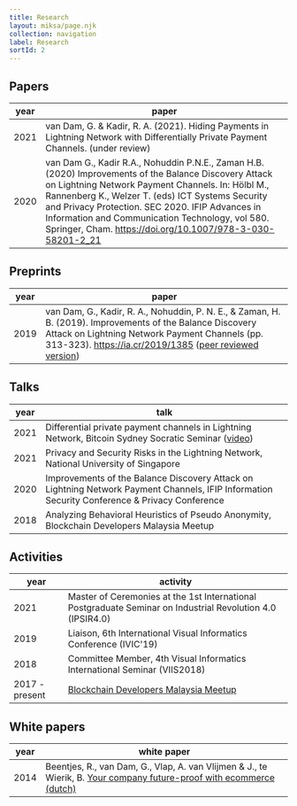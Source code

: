 ```yaml
---
title: Research
layout: miksa/page.njk
collection: navigation
label: Research
sortId: 2
---
```


## Papers

| year | paper                                                                                                                                                                                                                |
|------|----------------------------------------------------------------------------------------------------------------------------------------------------------------------------------------------------------------------|
| 2021 | van Dam, G. & Kadir, R. A. (2021). Hiding Payments in Lightning Network with Differentially Private Payment Channels. (under review)                                                                                 |
| 2020 | <a name="vandam2020"></a>van Dam G., Kadir R.A., Nohuddin P.N.E., Zaman H.B. (2020) Improvements of the Balance Discovery Attack on Lightning Network Payment Channels. In: H&ouml;lbl M., Rannenberg K., Welzer T. (eds) ICT Systems Security and Privacy Protection. SEC 2020. IFIP Advances in Information and Communication Technology, vol 580. Springer, Cham. https://doi.org/10.1007/978-3-030-58201-2_21 |

## Preprints

| year | paper                                                                                                                                                                                                                |
|------|----------------------------------------------------------------------------------------------------------------------------------------------------------------------------------------------------------------------|
| 2019 | van Dam, G., Kadir, R. A., Nohuddin, P. N. E., & Zaman, H. B. (2019). Improvements of the Balance Discovery Attack on Lightning Network Payment Channels (pp. 313-323). https://ia.cr/2019/1385 ([peer reviewed version](#vandam2020))|

## Talks

| year | talk                                                                                                                                                                                                                |
|------|----------------------------------------------------------------------------------------------------------------------------------------------------------------------------------------------------------------------|
| 2021 | Differential private payment channels in Lightning Network, Bitcoin Sydney Socratic Seminar ([video](https://rumble.com/vl31wc-differentially-private-payment-channels.html)) |
| 2021 | Privacy and Security Risks in the Lightning Network, National University of Singapore |
| 2020 | Improvements of the Balance Discovery Attack on Lightning Network Payment Channels, IFIP Information Security Conference & Privacy Conference |
| 2018 | Analyzing Behavioral Heuristics of Pseudo Anonymity, Blockchain Developers Malaysia Meetup |

## Activities

| year | activity                                                                                                                                                                                                                |
|------|----------------------------------------------------------------------------------------------------------------------------------------------------------------------------------------------------------------------|
| 2021 | Master of Ceremonies at the 1st International Postgraduate Seminar on Industrial Revolution 4.0 (IPSIR4.0) |
| 2019 | Liaison, 6th International Visual Informatics Conference (IVIC'19)|
| 2018 | Committee Member, 4th Visual Informatics International Seminar (VIIS2018)|
| 2017 - present | [Blockchain Developers Malaysia Meetup](https://www.meetup.com/blockchain-developers-malaysia) | 

## White papers

| year | white paper                                                                                                                                                                                                                |
|------|----------------------------------------------------------------------------------------------------------------------------------------------------------------------------------------------------------------------|
| 2014 | Beentjes, R., van Dam, G., Vlap, A. van Vlijmen & J., te Wierik, B. [Your company future-proof with ecommerce (dutch)](/documents/Whitepaper-e-commerce.pdf)|
